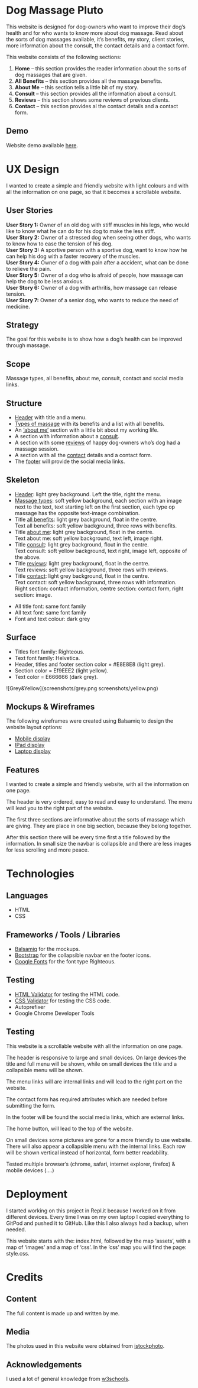 # Dog Massage Pluto
This website is designed for dog-owners who want to improve their dog’s health and for who wants to know more about dog massage. Read about the sorts of dog massages available, it’s benefits, my story, client stories, more information about the consult, the contact details and a contact form.

This website consists of the following sections:
<ol>
    <li><strong>Home</strong> – this section provides the reader information about the sorts of dog massages that are given.
    <li><strong>All Benefits</strong> – this section provides all the massage benefits.
    <li><strong>About Me</strong> – this section tells a little bit of my story.
    <li><strong>Consult</strong> – this section provides all the information about a consult.
    <li><strong>Reviews</strong> – this section shows some reviews of previous clients.
    <li><strong>Contact</strong> – this section provides al the contact details and a contact form.
</ol>

## Demo 
Website demo available <a href="https://kimkesdev.github.io/DogMassagePluto">here</a>.

# UX Design
I wanted to create a simple and friendly website with light colours and with all the information on one page, so that it becomes a scrollable website.

## User Stories
<strong>User Story 1:</strong> Owner of an old dog with stiff muscles in his legs, who would like to know what he can do for his dog to make the less stiff.<br>
<strong>User Story 2:</strong> Owner of a stressed dog when seeing other dogs, who wants to know how to ease the tension of his dog.<br>
<strong>User Story 3:</strong> A sportive person with a sportive dog, want to know how he can help his dog with a faster recovery of the muscles.<br>
<strong>User Story 4:</strong> Owner of a dog with pain after a accident, what can be done to relieve the pain.<br>
<strong>User Story 5:</strong> Owner of a dog who is afraid of people, how massage can help the dog to be less anxious.<br>
<strong>User Story 6:</strong> Owner of a dog with  arthritis, how massage can release tension.<br>
<strong>User Story 7:</strong> Owner of a senior dog, who wants to reduce the need of medicine.<br>


## Strategy
The goal for this website is to show how a dog’s health can be improved through massage.

## Scope
Massage types, all benefits, about me, consult, contact and social media links.

## Structure
<ul>
    <li><u>Header</u> with title and a menu.
    <li><u>Types of massage</u> with its benefits and a list with all benefits.
    <li>An <u>‘about me’</u> section with a little bit about my working life.
    <li>A section with information about a <u>consult</u>.
    <li>A section with some <u>reviews</u> of happy dog-owners who’s dog had a massage session.
    <li>A section with all the <u>contact</u> details and a contact form.
    <li>The <u>footer</u> will provide the social media links.
</ul>

## Skeleton
<ul>
    <li><u>Header</u>: light grey background. Left the title, right the menu.
    <li><u>Massage types</u>: soft yellow background, each section with an image next to the text, text starting left on the first section, each type op massage has the opposite text-image combination.
    <li>Title <u>all benefits</u>: light grey background, float in the centre. <br>
    Text all benefits: soft yellow background, three rows with benefits.
    <li>Title <u>about me</u>: light grey background, float in the centre. <br>
    Text about me: soft yellow background, text left, image right.
    <li>Title <u>consult</u>: light grey background, flout in the centre. <br>
    Text consult: soft yellow background, text right, image left, opposite of the above.
    <li>Title <u>reviews</u>: light grey background, float in the centre.<br>
    Text reviews: soft yellow background, three rows with reviews.
    <li>Title <u>contact</u>: light grey background, float in the centre.<br>
    Text contact: soft yellow background, three rows with information. <br>
    Right section: contact information, centre section: contact form, right section: image.
</ul>
<ul>
    <li>All title font: same font family
    <li>All text font: same font family
    <li>Font and text colour: dark grey
</ul>

## Surface
<ul>
    <li>Titles font family: Righteous.
    <li>Text font family: Helvetica.
    <li>Header, titles and footer section color = #E8E8E8 (light grey).
    <li>Section color = Ef9EEE2 (light yellow).
    <li>Text color = E666666 (dark grey).
</ul>

![Grey&Yellow](screenshots/grey.png screenshots/yellow.png)

## Mockups & Wireframes
The following wireframes were created using Balsamiq to design the website layout options:
<ul>
    <li><a href="https://github.com/kimkesdev/DogMassagePluto/blob/master/mockups/Wireframes%20Mobile%20Dog%20Massage%20Pluto.pdf">Mobile display</a>
    <li><a href="https://github.com/kimkesdev/DogMassagePluto/blob/master/mockups/Wireframes%20Ipad%20Dog%20Massage%20Pluto.pdf">IPad display</a>
    <li><a href="https://github.com/kimkesdev/DogMassagePluto/blob/master/mockups/Wireframes%20Laptop%20Dog%20Massage%20Pluto.pdf">Laptop display</a>
</ul>


## Features
I wanted to create a simple and friendly website, with all the information on one page. 

The header is very ordered, easy to read and easy to understand. The menu will lead you to the right part of the website.

The first three sections are informative about the sorts of massage which are giving. They are place in one big section, because they belong together. 

After this section there will be every time first a title followed by the information.
In small size the navbar is collapsible and there are less images for less scrolling and more peace.

# Technologies 

## Languages
<ul>
    <li>HTML
    <li>CSS
</ul>

## Frameworks / Tools / Libraries
<ul>
    <li><a href="https://balsamiq.com/">Balsamiq</a> for the mockups.
    <li><a href="https://getbootstrap.com/">Bootstrap</a> for the collapsible navbar en the footer icons.
    <li><a href="https://fonts.google.com/">Google Fonts</a> for the font type Righteous.
</ul>

## Testing
<ul>
    <li><a href="https://validator.w3.org/">HTML Validator</a> for testing the HTML code.
    <li><a href="https://jigsaw.w3.org/css-validator/">CSS Validator</a> for testing the CSS code.
    <li>Autoprefixer
    <li>Google Chrome Developer Tools
</ul>

## Testing
This website is a scrollable website with all the information on one page.

The header is responsive to large and small devices. On large devices the title and full menu will be shown, while on small devices the title and a collapsible menu will be shown.

The menu links will are internal links and will lead to the right part on the website. 

The contact form has required attributes which are needed before submitting the form.

In the footer will be found the social media links, which are external links.

The home button, will lead to the top of the website.

On small devices some pictures are gone for a more friendly to use website. There will also appear a collapsible menu with the internal links. Each row will be shown vertical instead of horizontal, form better readability.

Tested multiple browser’s (chrome, safari, internet explorer, firefox) & mobile devices (….)

# Deployment
I started working on this project in Repl.it because I worked on it from different devices. Every time I was on my own laptop I copied everything to GitPod and pushed it to GitHub. Like this I also always had a backup, when needed. 

This website starts with the: index.html, followed by the map ‘assets’, with a map of ‘images’ and a map of ‘css’. In the ’css’ map you will find the page: style.css.

# Credits

## Content
The full content is made up and written by me.

## Media
The photos used in this website were obtained from <a href="https://www.istockphoto.com/nl">istockphoto</a>.

## Acknowledgements
I used a lot of general knowledge from <a href="https://www.w3schools.com">w3schools</a>.
